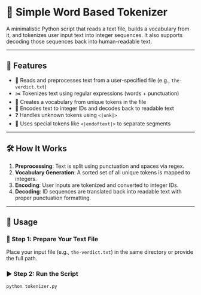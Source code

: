 # 🧠 Simple Word Based Tokenizer

A minimalistic Python script that reads a text file, builds a vocabulary from it, and tokenizes user input text into integer sequences. It also supports decoding those sequences back into human-readable text.

---

## 📌 Features

- 📖 Reads and preprocesses text from a user-specified file (e.g., `the-verdict.txt`)
- ✂️ Tokenizes text using regular expressions (words + punctuation)
- 🔡 Creates a vocabulary from unique tokens in the file
- 🔁 Encodes text to integer IDs and decodes back to readable text
- ❓ Handles unknown tokens using `<|unk|>`
- 📍 Uses special tokens like `<|endoftext|>` to separate segments

---

## 🛠️ How It Works

1. **Preprocessing**: Text is split using punctuation and spaces via regex.
2. **Vocabulary Generation**: A sorted set of all unique tokens is mapped to integers.
3. **Encoding**: User inputs are tokenized and converted to integer IDs.
4. **Decoding**: ID sequences are translated back into readable text with proper punctuation formatting.

---

## 🚀 Usage

### 📂 Step 1: Prepare Your Text File
Place your input file (e.g., `the-verdict.txt`) in the same directory or provide the full path.

### ▶️ Step 2: Run the Script

```bash
python tokenizer.py
